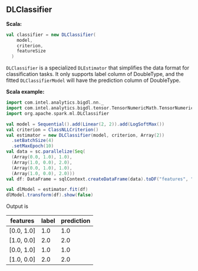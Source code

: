 ## DLClassifier ##

**Scala:**
```scala
val classifier = new DLClassifier(
    model,
    criterion,
    featureSize
  )
```

`DLClassifier` is a specialized `DLEstimator` that simplifies the data format for
classification tasks. It only supports label column of DoubleType, and the fitted
`DLClassifierModel` will have the prediction column of DoubleType.

**Scala example:**
```scala
import com.intel.analytics.bigdl.nn._
import com.intel.analytics.bigdl.tensor.TensorNumericMath.TensorNumeric.NumericFloat
import org.apache.spark.ml.DLClassifier

val model = Sequential().add(Linear(2, 2)).add(LogSoftMax())
val criterion = ClassNLLCriterion()
val estimator = new DLClassifier(model, criterion, Array(2))
  .setBatchSize(4)
  .setMaxEpoch(10)
val data = sc.parallelize(Seq(
  (Array(0.0, 1.0), 1.0),
  (Array(1.0, 0.0), 2.0),
  (Array(0.0, 1.0), 1.0),
  (Array(1.0, 0.0), 2.0)))
val df: DataFrame = sqlContext.createDataFrame(data).toDF("features", "label")

val dlModel = estimator.fit(df)
dlModel.transform(df).show(false)
```
Output is

|features  |label|prediction|
|----------|-----|----------|
|[0.0, 1.0]|1.0  |1.0       |
|[1.0, 0.0]|2.0  |2.0       |
|[0.0, 1.0]|1.0  |1.0       |
|[1.0, 0.0]|2.0  |2.0       |